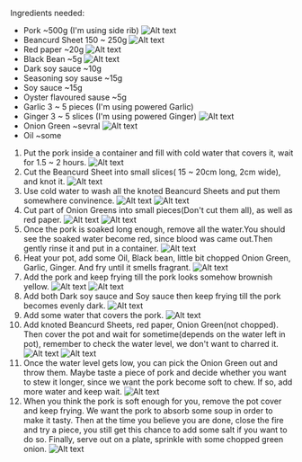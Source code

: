 Ingredients needed:

- Pork ~500g (I'm using side rib)
  ![Alt text](/Ingredient_Pork.jpg?raw=true)
- Beancurd Sheet 150 ~ 250g
  ![Alt text](/Ingredient_BeancurdSheet.jpg?raw=true)
- Red paper ~20g
  ![Alt text](/Ingredient_paper.jpg?raw=true)
- Black Bean ~5g
  ![Alt text](/Ingredient_BlackBean.jpg?raw=true)
- Dark soy sauce ~10g
- Seasoning soy sause ~15g
- Soy sauce ~15g
- Oyster flavoured sause ~5g
- Garlic 3 ~ 5 pieces (I'm using powered Garlic)
- Ginger 3 ~ 5 slices (I'm using powered Ginger)
  ![Alt text](/Ingredient_Sauces.jpg?raw=true)
- Onion Green ~sevral
  ![Alt text](/Ingredient_OnionGreen.jpg?raw=true)
- Oil ~some

1. Put the pork inside a container and fill with cold water that covers it, wait for 1.5 ~ 2 hours.
   ![Alt text](/1.jpg?raw=true)
2. Cut the Beancurd Sheet into small slices( 15 ~ 20cm long, 2cm wide), and knot it.
   ![Alt text](/2.jpg?raw=true)
3. Use cold water to wash all the knoted Beancurd Sheets and put them somewhere convinence.
   ![Alt text](/3.jpg?raw=true)
   ![Alt text](/4.jpg?raw=true)
4. Cut part of Onion Greens into small pieces(Don't cut them all), as well as red paper.
   ![Alt text](/5.jpg?raw=true)
   ![Alt text](/6.jpg?raw=true)
5. Once the pork is soaked long enough, remove all the water.You should see the soaked water
   become red, since blood was came out.Then gently rinse it and put in a container.
   ![Alt text](/7.jpg?raw=true)
6. Heat your pot, add some Oil, Black bean, little bit chopped Onion Green, Garlic, Ginger. And fry until it smells fragrant.
   ![Alt text](/8.jpg?raw=true)
7. Add the pork and keep frying till the pork looks somehow brownish yellow.
   ![Alt text](/9.jpg?raw=true)
   ![Alt text](/10.jpg?raw=true)
8. Add both Dark soy sauce and Soy sauce then keep frying till the pork becomes evenly dark.
   ![Alt text](/11.jpg?raw=true)
9. Add some water that covers the pork.
   ![Alt text](/12.jpg?raw=true)
10. Add knoted Beancurd Sheets, red paper, Onion Green(not chopped). Then cover the pot and wait for sometime(depends on
    the water left in pot), remember to check the water level, we don't want to charred it.
    ![Alt text](/13.jpg?raw=true)
    ![Alt text](/14.jpg?raw=true)
11. Once the water level gets low, you can pick the Onion Green out and throw them. Maybe taste a piece of pork and decide whether
    you want to stew it longer, since we want the pork become soft to chew. If so, add more water and keep wait.
    ![Alt text](/15.jpg?raw=true)
12. When you think the pork is soft enough for you, remove the pot cover and keep frying. We want the pork to absorb some soup
    in order to make it tasty. Then at the time you believe you are done, close the fire and try a piece, you still get
    this chance to add some salt if you want to do so. Finally, serve out on a plate, sprinkle with some chopped green onion.
    ![Alt text](/16.jpg?raw=true)
